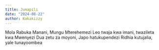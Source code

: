 ```yaml
---
title: Jumapili
date: "2024-08-22"
author: Kakakizzy
---
```


Mola Rabuka Manani, Mungu Mterehemezi
Leo twaja kwa imani, twazileta kwa Mwenyezi
Dua zetu za moyoni, Japo hatukupendezi
Ridhia kutujalia, yale tunayoombea